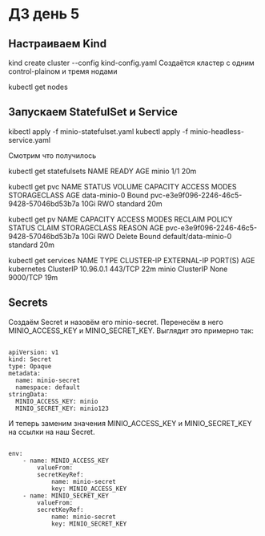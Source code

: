 <H1>ДЗ день 5</H1>
<H2>Настраиваем Kind</H3>

kind create cluster --config kind-config.yaml
Создаётся кластер с одним control-plainом и тремя нодами

kubectl get nodes

<H2>Запускаем StatefulSet и Service</H2>
kibectl apply -f minio-statefulset.yaml
kubectl apply -f minio-headless-service.yaml

Смотрим что получилось

kubectl get statefulsets
NAME    READY   AGE
minio   1/1     20m

kubectl get pvc
NAME           STATUS   VOLUME                                     CAPACITY   ACCESS MODES   STORAGECLASS   AGE
data-minio-0   Bound    pvc-e3e9f096-2246-46c5-9428-57046bd53b7a   10Gi       RWO            standard       20m

kubectl get pv
NAME                                       CAPACITY   ACCESS MODES   RECLAIM POLICY   STATUS   CLAIM                  STORAGECLASS   REASON   AGE
pvc-e3e9f096-2246-46c5-9428-57046bd53b7a   10Gi       RWO            Delete           Bound    default/data-minio-0   standard                20m

kubectl get services
NAME         TYPE        CLUSTER-IP   EXTERNAL-IP   PORT(S)    AGE
kubernetes   ClusterIP   10.96.0.1    <none>        443/TCP    22m
minio        ClusterIP   None         <none>        9000/TCP   19m

<H2>Secrets</H2>
Создаём Secret и назовём его minio-secret. Перенесём в него MINIO_ACCESS_KEY и MINIO_SECRET_KEY. Выглядит это примерно так:

<pre><code>
apiVersion: v1
kind: Secret
type: Opaque
metadata:
  name: minio-secret
  namespace: default
stringData:
  MINIO_ACCESS_KEY: minio
  MINIO_SECRET_KEY: minio123
</pre></code>

И теперь заменим значения MINIO_ACCESS_KEY и MINIO_SECRET_KEY на ссылки на наш Secret.

<pre><code>
env:
    - name: MINIO_ACCESS_KEY
        valueFrom:
        secretKeyRef:
            name: minio-secret
            key: MINIO_ACCESS_KEY
    - name: MINIO_SECRET_KEY
        valueFrom:
        secretKeyRef:
            name: minio-secret
            key: MINIO_SECRET_KEY
</pre></code>